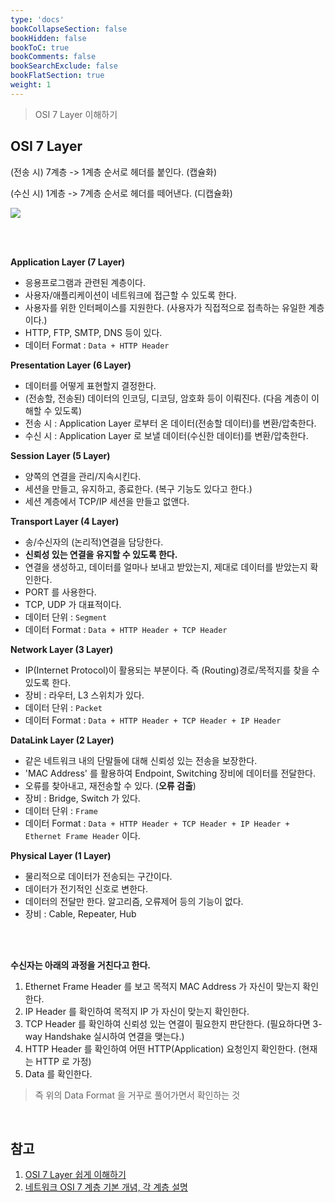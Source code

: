 ```yaml
---
type: 'docs'
bookCollapseSection: false
bookHidden: false
bookToC: true
bookComments: false
bookSearchExclude: false
bookFlatSection: true
weight: 1
---
```


> OSI 7 Layer 이해하기

## OSI 7 Layer

(전송 시) 7계층 -> 1계층 순서로 헤더를 붙인다. (캡슐화)

(수신 시) 1계층 -> 7계층 순서로 헤더를 떼어낸다. (디캡슐화)

<img src="https://media.vlpt.us/images/cgotjh/post/52907c8c-c149-4943-ad21-3996f44f912f/995EFF355B74179035.jpg">

<br><br>

**Application Layer (7 Layer)**

- 응용프로그램과 관련된 계층이다.
- 사용자/애플리케이션이 네트워크에 접근할 수 있도록 한다.
- 사용자를 위한 인터페이스를 지원한다. (사용자가 직접적으로 접촉하는 유일한 계층이다.)
- HTTP, FTP, SMTP, DNS 등이 있다.
- 데이터 Format : `Data + HTTP Header`

**Presentation Layer (6 Layer)**

- 데이터를 어떻게 표현할지 결정한다.
- (전송할, 전송된) 데이터의 인코딩, 디코딩, 암호화 등이 이뤄진다. (다음 계층이 이해할 수 있도록)
- 전송 시 : Application Layer 로부터 온 데이터(전송할 데이터)를 변환/압축한다.
- 수신 시 : Application Layer 로 보낼 데이터(수신한 데이터)를 변환/압축한다. 

**Session Layer (5 Layer)**

- 양쪽의 연결을 관리/지속시킨다.
- 세션을 만들고, 유지하고, 종료한다. (복구 기능도 있다고 한다.)
- 세션 계층에서 TCP/IP 세션을 만들고 없앤다.

**Transport Layer (4 Layer)**

- 송/수신자의 (논리적)연결을 담당한다.
- **신뢰성 있는 연결을 유지할 수 있도록 한다.**
- 연결을 생성하고, 데이터를 얼마나 보내고 받았는지, 제대로 데이터를 받았는지 확인한다.
- PORT 를 사용한다.
- TCP, UDP 가 대표적이다.
- 데이터 단위 : `Segment`
- 데이터 Format : `Data + HTTP Header + TCP Header`

**Network Layer (3 Layer)**

- IP(Internet Protocol)이 활용되는 부분이다. 즉 (Routing)경로/목적지를 찾을 수 있도록 한다.
- 장비 : 라우터, L3 스위치가 있다.
- 데이터 단위 : `Packet`
- 데이터 Format : `Data + HTTP Header + TCP Header + IP Header`

**DataLink Layer (2 Layer)**

- 같은 네트워크 내의 단말들에 대해 신뢰성 있는 전송을 보장한다.
- 'MAC Address' 를 활용하여 Endpoint, Switching 장비에 데이터를 전달한다.
- 오류를 찾아내고, 재전송할 수 있다. (**오류 검출**)
- 장비 : Bridge, Switch 가 있다.
- 데이터 단위 : `Frame`
- 데이터 Format : `Data + HTTP Header + TCP Header + IP Header + Ethernet Frame Header` 이다.

**Physical Layer (1 Layer)**

- 물리적으로 데이터가 전송되는 구간이다.
- 데이터가 전기적인 신호로 변한다.
- 데이터의 전달만 한다. 알고리즘, 오류제어 등의 기능이 없다.
- 장비 : Cable, Repeater, Hub

<br><br>

**수신자는 아래의 과정을 거친다고 한다.**

1. Ethernet Frame Header 를 보고 목적지 MAC Address 가 자신이 맞는지 확인한다.
2. IP Header 를 확인하여 목적지 IP 가 자신이 맞는지 확인한다.
3. TCP Header 를 확인하여 신뢰성 있는 연결이 필요한지 판단한다. (필요하다면 3-way Handshake 실시하여 연결을 맺는다.)
4. HTTP Header 를 확인하여 어떤 HTTP(Application) 요청인지 확인한다. (현재는 HTTP 로 가정)
5. Data 를 확인한다.

> 즉 위의 Data Format 을 거꾸로 풀어가면서 확인하는 것

<br>

## 참고

1. [OSI 7 Layer 쉽게 이해하기](https://aws-hyoh.tistory.com/50)
2. [네트워크 OSI 7 계층 기본 개념, 각 계층 설명](https://velog.io/@cgotjh/네트워크-OSI-7-계층-OSI-7-LAYER-기본-개념-각-계층-설명)